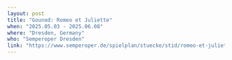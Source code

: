 ```yaml
---
layout: post
title: "Gounod: Romeo et Juliette"
when: "2025.05.03 - 2025.06.08"
where: "Dresden, Germany"
who: "Semperoper Dresden"
link: "https://www.semperoper.de/spielplan/stuecke/stid/romeo-et-juliette/62482.html"
---
```

